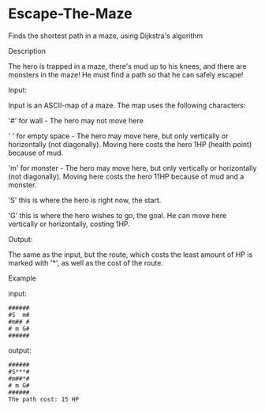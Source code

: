 # Escape-The-Maze
Finds the shortest path in a maze, using Dijkstra's algorithm

Description

The hero is trapped in a maze, there's mud up to his knees, and there are monsters in the maze! He must find a path so that he can safely escape!

Input:

Input is an ASCII-map of a maze. The map uses the following characters:

'#' for wall - The hero may not move here

' ' for empty space - The hero may move here, but only vertically or horizontally (not diagonally). Moving here costs the hero 1HP (health point) because of mud.

'm' for monster - The hero may move here, but only vertically or horizontally (not diagonally). Moving here costs the hero 11HP because of mud and a monster.

'S' this is where the hero is right now, the start.

'G' this is where the hero wishes to go, the goal. He can move here vertically or horizontally, costing 1HP.


Output:

The same as the input, but the route, which costs the least amount of HP is marked with '*', as well as the cost of the route.

Example

input:
```
######
#S  m#
#m## #
# m G#
######
```

output:
```
######
#S***#
#m##*#
# m G#
######
The path cost: 15 HP
```

